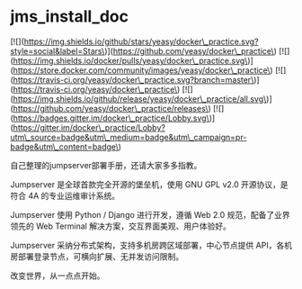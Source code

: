 # jms\_install\_doc

\[!\[\]\(https://img.shields.io/github/stars/yeasy/docker\_practice.svg?style=social&label=Stars\)\]\(https://github.com/yeasy/docker\_practice\) \[!\[\]\(https://img.shields.io/docker/pulls/yeasy/docker\_practice.svg\)\]\(https://store.docker.com/community/images/yeasy/docker\_practice\) \[!\[\]\(https://travis-ci.org/yeasy/docker\_practice.svg?branch=master\)\]\(https://travis-ci.org/yeasy/docker\_practice\) \[!\[\]\(https://img.shields.io/github/release/yeasy/docker\_practice/all.svg\)\]\(https://github.com/yeasy/docker\_practice/releases\) \[!\[\]\(https://badges.gitter.im/docker\_practice/Lobby.svg\)\]\(https://gitter.im/docker\_practice/Lobby?utm\_source=badge&utm\_medium=badge&utm\_campaign=pr-badge&utm\_content=badge\)

自己整理的jumpserver部署手册，还请大家多多指教。

Jumpserver 是全球首款完全开源的堡垒机，使用 GNU GPL v2.0 开源协议，是符合 4A 的专业运维审计系统。

Jumpserver 使用 Python / Django 进行开发，遵循 Web 2.0 规范，配备了业界领先的 Web Terminal 解决方案，交互界面美观、用户体验好。

Jumpserver 采纳分布式架构，支持多机房跨区域部署，中心节点提供 API，各机房部署登录节点，可横向扩展、无并发访问限制。

改变世界，从一点点开始。

